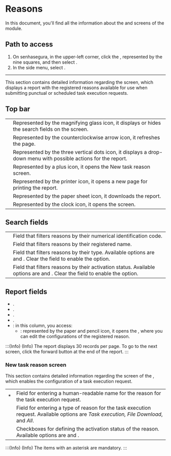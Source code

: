 # Reasons 

In this document, you'll find all the information about the  and  screens of the  module.

## Path to access
1. On senhasegura, in the upper-left corner, click the , represented by the nine squares, and then select .
2. In the side menu, select .

---
This section contains detailed information regarding the  screen, which displays a report with the registered reasons available for use when submitting punctual or scheduled task execution requests.  


## Top bar

|  | |
|----|----|
|  | Represented by the magnifying glass icon, it displays or hides the search fields on the screen. |
| | Represented by the counterclockwise arrow icon, it refreshes the page.|
|  | Represented by the three vertical dots icon, it displays a drop-down menu with possible actions for the report. |
| | Represented by a plus icon, it opens the New task reason screen. |
|  | Represented by the printer icon, it opens a new page for printing the report.                                 |
|  | Represented by the paper sheet icon, it downloads the report. |
|  | Represented by the clock icon, it opens the  screen. |

## Search fields

|  |  |
|----|----|
|    | Field that filters reasons by their numerical identification code. |
|  | Field that filters reasons by their registered name.|
|  | Field that filters reasons by their type. Available options are  and .  Clear the field to enable the  option.|
|  | Field that filters reasons by their activation status. Available options are  and .  Clear the field to enable the  option.|

## Report fields
- .
- .
- .
- .
- : in this column, you access:
  - : represented by the paper and pencil icon, it opens the , where you can edit the configurations of the registered reason.


:::(Info) (Info)
The report displays 30 records per page. To go to the next screen, click the forward button at the end of the report.
:::

### New task reason screen

This section contains detailed information regarding the  screen of the , which enables the configuration of a task execution request.



|  |  |
|----|----|
| * | Field for entering a human-readable name for the reason for the task execution request.|
|  | Field for entering a type of reason for the task execution request. Available options are *Task execution, File Download*, and *All*. |
|  | Checkboxes for defining the activation status of the reason. Available options are  and .  |

:::(Info) (Info)
The items with an asterisk are mandatory.
:::